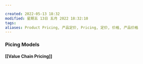 ```yaml
---

created: 2022-05-13 18:32
modified: 星期五 13日 五月 2022 18:32:10
tags: 
aliases: Product Pricing, 产品定价, Pricing, 定价, 价格, 产品价格
---
```



### Picing Models
#### [[Value Chain Pricing]]